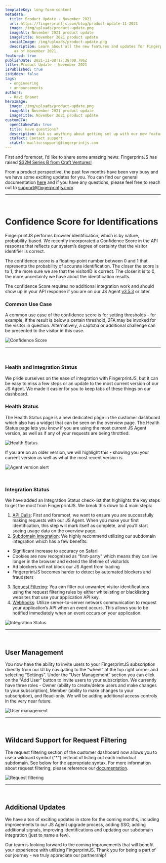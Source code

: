 ```yaml
---
templateKey: long-form-content
metadata:
  title: Product Update - November 2021
  url: https://fingerprintjs.com/blog/product-update-11-2021
  image: /img/uploads/product-update.png
  imageAlt: November 2021 product update
  imageTitle: November 2021 product update
  socialImage: /img/uploads/product-update.png
  description: Learn about all the new features and updates for FingerprintJS Pro
    as of November 2021.
featured: true
publishDate: 2021-11-08T17:39:09.786Z
title: Product Update - November 2021
isPublished: true
isHidden: false
tags:
  - engineering
  - announcements
authors:
  - Ravi Bhanot
heroImage:
  image: /img/uploads/product-update.png
  imageAlt: November 2021 product update
  imageTitle: November 2021 product update
customCTA:
  openCtaNewTab: true
  title: Have questions?
  description: Ask us anything about getting set up with our new features.
  ctaText: Contact support
  ctaUrl: mailto:support@fingerprintjs.com
---
```

First and foremost, I’d like to share some amazing news: FingerprintJS has raised [$32M Series B from Craft Ventures!](https://venturebeat.com/2021/11/03/fraud-prevention-platform-fingerprintjs-lands-32m-to-launch-premium-services/)

From a product perspective, the past few months have been very busy and we have some exciting updates for you. You can find our general documentation [here](https://dev.fingerprintjs.com/docs) and if you have any questions, please feel free to reach out to [support@fingerprintjs.com](mailto:support@fingerprintjs.com).

- - -

<br>

# Confidence Score for Identifications

FingerprintJS performs browser identification, which is by nature, probability-based. We recently incorporated a Confidence Score in the API response that reflects our system’s degree of certainty that the visitor identifier is correct. 

The confidence score is a floating-point number between 0 and 1 that represents the probability of accurate identification. The closer the score is to 1, the more sure we are that the visitorID is correct. The closer it is to 0, the more uncertainty we have about the identification results.

The confidence Score requires no additional integration work and should show up in your API response if you are on our JS Agent [v3.5.3](https://dev.fingerprintjs.com/changelog/3-5-3) or later.

### Common Use Case

A common use case of the confidence score is for setting thresholds - for example, if the result is below a certain threshold, 2FA may be invoked for the visitor in question. Alternatively, a captcha or additional challenge can be presented to the visitor in this case. 

![Confidence Score](/img/uploads/confidence-score.png "Confidence Score")

- - -

<br>

### Health and Integration Status

We pride ourselves on the ease of integration with FingerprintJS, but it can be easy to miss a few steps or an update to the most current version of our JS Agent. We made it easier for you to keep tabs of these things on our dashboard. 

### Health Status

The Health Status page is a new dedicated page in the customer dashboard which also has a widget that can be seen on the overview page. The Health Status page lets you know if you are using the most current JS Agent version, as well as if any of your requests are being throttled. 

![Health Status](/img/uploads/health-status.png "Health Status")

If you are on an older version, we will highlight this - showing you your current version as well as what the most recent version is.

![Agent version alert](/img/uploads/outdated-js-agent.png "Agent version alert")

<br>

### Integration Status

We have added an Integration Status check-list that highlights the key steps to get the most from FingerprintJS. We break this down to 4 main steps:

1. [API Calls](https://dev.fingerprintjs.com/docs/quick-start-guide): First and foremost, we want to ensure you are successfully making requests with our JS Agent. When you make your first identification, this step will mark itself as complete, and you’ll start seeing usage data on the overview page.
2. [Subdomain Integration](https://dev.fingerprintjs.com/docs/subdomain-integration): We highly recommend utilizing our subdomain integration which has a few benefits:

* Significant increase to accuracy on Safari
* Cookies are now recognized as “first-party” which means they can live longer in the browser and extend the lifetime of visitorIds
* Ad blockers will not block our JS Agent from loading
* FingerprintJS becomes harder to detect by automated blockers and fraudsters

3. [Request Filtering](https://dev.fingerprintjs.com/docs/request-filtering): You can filter out unwanted visitor identifications using the request filtering rules by either whitelisting or blacklisting websites that use your application API key.
4. [Webhooks](https://dev.fingerprintjs.com/docs/webhooks): Utilize server-to-server network communication to request your application’s API when an event occurs. This allows you to be notified immediately when an event occurs on your application.

![Integration Status](/img/uploads/integration-status.png "Integration Status")

- - -

<br>

## User Management

You now have the ability to invite users to your FingerprintJS subscription directly from our UI by navigating to the “wheel” at the top right corner and selecting “Settings”. Under the “User Management” section you can click on the “Add User” button to invite users to your subscription. We currently have three roles - Owner (ability to create/delete users and make changes to your subscription), Member (ability to make changes to your subscription), and Read-only. We will be adding additional access controls in the very near future.

![User management](/img/uploads/user-management.png "User management")

- - -

<br>

## Wildcard Support for Request Filtering

The request filtering section of the customer dashboard now allows you to use a wildcard symbol ("*") instead of listing out each individual subdomain. See below for the appropriate syntax. For more information about request filtering, please reference our [documentation](https://dev.fingerprintjs.com/docs/request-filtering).

![Request filtering](/img/uploads/request-filtering.png "Request filtering")

- - -

<br>

## Additional Updates

We have a ton of exciting updates in store for the coming months, including improvements to our JS Agent upgrade process, adding SSO, adding additional signals, improving identifications and updating our subdomain integration (just to name a few).

Our team is looking forward to the coming improvements that will benefit your experience with utilizing FingerprintJS. Thank you for being a part of our journey - we truly appreciate our partnership!
